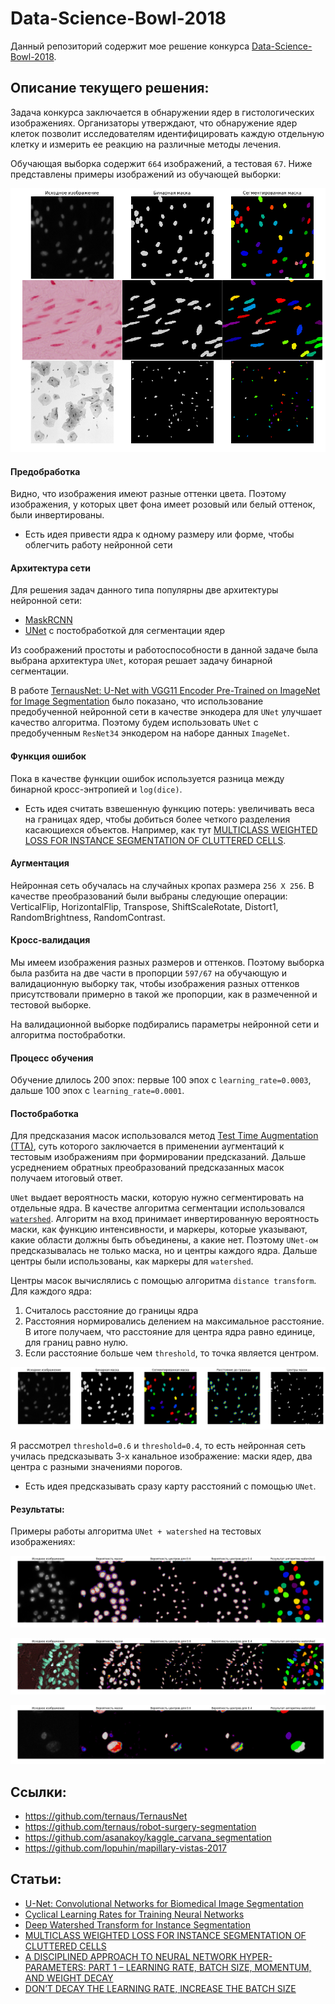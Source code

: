 # Data-Science-Bowl-2018

Данный репозиторий содержит мое решение конкурса [Data-Science-Bowl-2018](https://www.kaggle.com/c/data-science-bowl-2018).

## Описание текущего решения:

Задача конкурса заключается в обнаружении ядер в гистологических изображениях.
Организаторы утверждают, что обнаружение ядер клеток позволит исследователям идентифицировать каждую отдельную клетку и
измерить ее реакцию на различные методы лечения.

Обучающая выборка содержит `664` изображений, а тестовая `67`. Ниже представлены примеры изображений из обучающей выборки:

![samples](images/samples.png)

#### Предобработка
Видно, что изображения имеют разные оттенки цвета. Поэтому изображения, у которых цвет фона имеет розовый или белый оттенок, были инвертированы.

* Есть идея привести ядра к одному размеру или форме, чтобы облегчить работу нейронной сети

#### Архитектура сети
Для решения задач данного типа популярны две архитектуры нейронной сети:

* [MaskRCNN](https://arxiv.org/abs/1703.06870)
* [UNet](https://arxiv.org/abs/1505.04597) с постобработкой для сегментации ядер

Из соображений простоты и работоспособности в данной задаче была выбрана архитектура `UNet`, которая решает задачу бинарной сегментации.

В работе [TernausNet: U-Net with VGG11 Encoder Pre-Trained on ImageNet for Image Segmentation](https://arxiv.org/abs/1801.05746)
было показано, что использование предобученной нейронной сети в качестве энкодера для `UNet` улучшает качество алгоритма. Поэтому будем использовать `UNet` с предобученным `ResNet34` энкодером на наборе данных `ImageNet`.

#### Функция ошибок
Пока в качестве функции ошибок используется разница между бинарной кросс-энтропией и `log(dice)`.

* Есть идея считать взвешенную функцию потерь: увеличивать веса на границах ядер,
чтобы добиться более четкого разделения касающиехся объектов.
Например, как тут
[MULTICLASS WEIGHTED LOSS FOR INSTANCE SEGMENTATION OF CLUTTERED CELLS](https://arxiv.org/abs/1802.07465).

#### Аугментация
Нейронная сеть обучалась на случайных кропах размера `256 X 256`. В качестве преобразований были выбраны следующие операции:
VerticalFlip, HorizontalFlip, Transpose, ShiftScaleRotate, Distort1, RandomBrightness, RandomContrast.

#### Кросс-валидация
Мы имеем изображения разных размеров и оттенков.
Поэтому выборка была разбита на две части в пропорции `597/67` на обучающую и валидационную выборку так,
чтобы изображения разных оттенков присутствовали примерно в такой же пропорции, как в размеченной и тестовой выборке.

На валидационной выборке подбирались параметры нейронной сети и алгоритма постобработки.

#### Процесс обучения
Обучение длилось 200 эпох: первые 100 эпох с `learning_rate=0.0003`, дальше 100 эпох с `learning_rate=0.0001`.


#### Постобработка
Для предсказания масок использовался метод [Test Time Augmentation (TTA)](http://benanne.github.io/2015/03/17/plankton.html), суть которого заключается в применении аугментаций к тестовым изображениям при формировании предсказаний.
Дальше усреднением обратных преобразований предсказанных масок получаем итоговый ответ.

`UNet` выдает вероятность маски, которую нужно сегментировать на отдельные ядра. В качестве алгоритма сегментации использовался [`watershed`](https://docs.opencv.org/3.1.0/d3/db4/tutorial_py_watershed.html).
Алгоритм на вход принимает инвертированную вероятность маски, как функцию интенсивности, и маркеры, которые указывают, какие области должны быть объединены, а какие нет. Поэтому `UNet-ом` предсказывалась не только маска, но и центры каждого ядра.
Дальше центры были использованы, как маркеры для `watershed`.

Центры масок вычислялись с помощью алгоритма `distance transform`. Для каждого ядра:
1. Считалось расстояние до границы ядра
2. Расстояния нормировались делением на максимальное расстояние. В итоге получаем, что расстояние для центра ядра равно единице, для границ равно нулю.
3. Если расстояние больше чем `threshold`, то точка является центром.

![centers](images/centers.png)

Я рассмотрел `threshold=0.6` и `threshold=0.4`, то есть нейронная сеть училась предсказывать 3-х канальное изображение: маски ядер, два центра с разными значениями порогов.

* Есть идея предсказывать сразу карту расстояний с помощью `UNet`.

#### Результаты:
Примеры работы алгоритма `UNet + watershed` на тестовых изображениях:

![result_1](images/result_1.png)

![result_2](images/result_2.png)

![result_3](images/result_3.png)


## Ссылки:
- https://github.com/ternaus/TernausNet
- https://github.com/ternaus/robot-surgery-segmentation
- https://github.com/asanakoy/kaggle_carvana_segmentation
- https://github.com/lopuhin/mapillary-vistas-2017

## Статьи:
- [U-Net: Convolutional Networks for Biomedical Image Segmentation](https://arxiv.org/abs/1505.04597)
- [Cyclical Learning Rates for Training Neural Networks](https://arxiv.org/abs/1506.01186)
- [Deep Watershed Transform for Instance Segmentation](https://arxiv.org/abs/1611.08303)
- [MULTICLASS WEIGHTED LOSS FOR INSTANCE SEGMENTATION OF CLUTTERED CELLS](https://arxiv.org/abs/1802.07465)
- [A DISCIPLINED APPROACH TO NEURAL NETWORK HYPER-PARAMETERS: PART 1 – LEARNING RATE, BATCH SIZE, MOMENTUM, AND WEIGHT DECAY](https://arxiv.org/abs/1803.09820)
- [DON’T DECAY THE LEARNING RATE, INCREASE THE BATCH SIZE](https://arxiv.org/abs/1711.00489)
